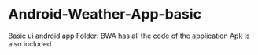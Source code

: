 # Android-Weather-App-basic
 Basic ui android app 
 Folder: BWA has all the code of the application 
 Apk is also included 
